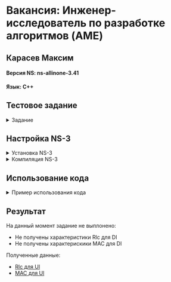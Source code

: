 
# Вакансия: Инженер-исследователь по разработке алгоритмов (AME)
## Карасев Максим
#### Версия NS: ns-allinone-3.41
#### Язык: C++

## Тестовое задание
<details><summary>Задание</summary>

**Основное задание**
* Установить NS-3 и скомпилировать.
* С помощью документации NS-3 сделать минимальный LTE сценарий:

    * Есть eNB и два абонента.
    * Траффик Full Buffer (пакеты идут в обе стороны бесконечно).
    * В LTE модуле сконфигурирован планировщик пакетов pf-ff-mac-scheduler.
    * В LTE модуле сконфигурирован вывод ключевых характеристик с Rlc и MAC уровня.
  
* Запустить сценарий и получить вывод ключевых характеристик.

**Основное задание**
Написать скрипт, который по полученному выводу ключевых характеристик с Rlc уровня 
посчитает Throughput в DL и в UL для каждого пользователя отдельно и выведет его на экран.

</details>

## Настройка NS-3
<details><summary> Установка NS-3</summary>
  
* Скачать архив: https://www.nsnam.org/releases/latest
* Распаковать архив в удобную вам папку.
```Shell
tar xjf ns-allinone-3.41.tar.bz2
```
* Перейти в место распаковки
```Shell
cd ns-allinone-3.41/ns-3.41
```

</details>

<details><summary>Компиляция NS-3</summary>
  
* Чтобы настроить ns-3 с включенными примерами и тестами,
запустите следующую команду в главном каталоге ns-3
```Shell
./ns3 configure --enable-examples --enable-tests
```
* Затем создайте ns-3, выполнив следующую команду:
```Shell
./ns3 build
```

</details>

## Использование кода
<details><summary>Пример использования кода</summary>

* Файл myCode вставить в ns-3.41/scratch
* В папке ns-3.41 в терминале ввести:

```Shell
./ns3 run myCode.cc
```
</details>

## Результат

На данный момент задание не выплонено:
* Не получены характеристики Rlc для Dl
* Не получены характерискики MAC для Dl

Полученные данные:
* [Rlc для Ul](https://github.com/100thKing/Test_contest/blob/main/source/UlRlcStats.txt)
* [MAC для Ul](https://github.com/100thKing/Test_contest/blob/main/source/UlMacStats.txt)
